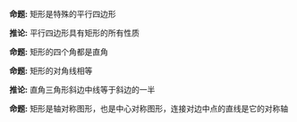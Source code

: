 **命题:** 矩形是特殊的平行四边形  
  
**推论:** 平行四边形具有矩形的所有性质  
  
**命题:** 矩形的四个角都是直角  
  
**命题:** 矩形的对角线相等  
  
**推论:** 直角三角形斜边中线等于斜边的一半  
  
**命题:** 矩形是轴对称图形，也是中心对称图形，连接对边中点的直线是它的对称轴  
